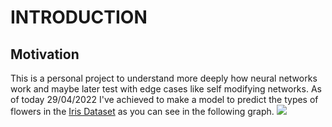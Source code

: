 # INTRODUCTION
## Motivation
This is a personal project to understand more deeply how neural networks work and maybe later test with edge cases like self modifying networks. As of today 29/04/2022 I've achieved to make a model to predict the types of flowers in the [Iris Dataset](https://archive.ics.uci.edu/ml/datasets/iris) as you can see in the following graph.
![](./readme_images/Iris%20Data%20prediction.png.png)  